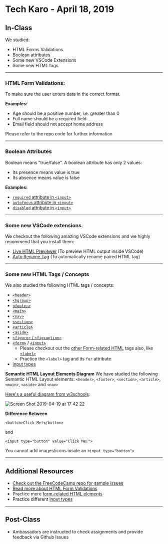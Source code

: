 # Tech Karo - April 18, 2019

## In-Class

We studied:

- HTML Forms Validations
- Boolean attributes
- Some new VSCode Extensions
- Some new HTML tags

---

### HTML Form Validations:

To make sure the user enters data in the correct format.

**Examples:**

- Age should be a positive number, i.e. greater than 0
- Full name should be a required field
- Email field should not accept home address

Please refer to the repo code for further information

---

### Boolean Attributes

Boolean means "true/false". A boolean attribute has only 2 values:

- Its presence means value is true
- Its absence means value is false

**Examples:**
- [`required` attribute in `<input>`](https://developer.mozilla.org/en-US/docs/Web/HTML/Element/input#required)
- [`autofocus` attribute in `<input>`](https://developer.mozilla.org/en-US/docs/Web/HTML/Element/input#autofocus)
- [`disabled` attribute in `<input>`](https://developer.mozilla.org/en-US/docs/Web/HTML/Element/input#disabled)

---

### Some new VSCode extensions

We checkout the following amazing VSCode extensions and we highly recommend that you install them:

- [Live HTML Previewer](https://marketplace.visualstudio.com/items?itemName=hdg.live-html-previewer) (To preview HTML output inside VSCode)
- [Auto Rename Tag](https://marketplace.visualstudio.com/items?itemName=formulahendry.auto-rename-tag) (To automatically rename paired HTML tag)

---

### Some new HTML Tags / Concepts

We also studied the following HTML tags / concepts:

- [`<header>`](https://developer.mozilla.org/en-US/docs/Web/HTML/Element/header)
- [`<hgroup>`](https://developer.mozilla.org/en-US/docs/Web/HTML/Element/hgroup)
- [`<footer>`](https://developer.mozilla.org/en-US/docs/Web/HTML/Element/footer)
- [`<main>`](https://developer.mozilla.org/en-US/docs/Web/HTML/Element/main)
- [`<nav>`](https://developer.mozilla.org/en-US/docs/Web/HTML/Element/nav)
- [`<section>`](https://developer.mozilla.org/en-US/docs/Web/HTML/Element/section)
- [`<article>`](https://developer.mozilla.org/en-US/docs/Web/HTML/Element/article)
- [`<aside>`](https://developer.mozilla.org/en-US/docs/Web/HTML/Element/aside)
- [`<figure>` / `<figcaption>`](https://developer.mozilla.org/en-US/docs/Web/HTML/Element/figure)
- [`<form>`](https://developer.mozilla.org/en-US/docs/Web/HTML/Element/form) / [`<input>`](https://developer.mozilla.org/en-US/docs/Web/HTML/Element/input)
  - Please checkout out the [other Form-related HTML](https://developer.mozilla.org/en-US/docs/Web/HTML/Element#Forms) tags also, like [`<label>`](https://developer.mozilla.org/en-US/docs/Web/HTML/Element/label)
  - Practice the `<label>` tag and its `for` attribute
- [input types](https://developer.mozilla.org/en-US/docs/Web/HTML/Element#Forms)

**Semantic HTML Layout Elements Diagram**
We have studied the following Semantic HTML Layout elements:
`<header>`, `<footer>`, `<section>`, `<article>`, `<main>`, `<aside>` and `<nav>`

[Here's a useful diagram from w3schools](https://www.w3schools.com/html/html5_semantic_elements.asp):

![Screen Shot 2019-04-19 at 17 42 22](https://user-images.githubusercontent.com/10798986/56424709-e10aad80-62ca-11e9-9b59-0322c831d7dc.png)

**Difference Between**
```
<button>Click Me!</button>
``` 
and 
```
<input type="button" value="Click Me!">
```

You cannot add images/icons inside an `<input type="button">`

---

## Additional Resources

- [Check out the FreeCodeCamp repo for sample issues](https://github.com/freeCodeCamp/freeCodeCamp)
- [Read more about HTML Form Validations](https://developer.mozilla.org/en-US/docs/Learn/HTML/Forms/Form_validation)
- Practice more [form-related HTML elements](https://developer.mozilla.org/en-US/docs/Web/HTML/Element#Forms)
- Practice different [input types](https://developer.mozilla.org/en-US/docs/Web/HTML/Element/input#Form_%3Cinput%3E_types)
---

## Post-Class

- Ambassadors are instructed to check assignments and provide feedback via Github Issues
